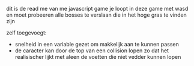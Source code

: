dit is de read me van me javascript game
je loopt in deze game met wasd en moet probeeren alle bosses te verslaan die in het hoge gras te vinden zijn

zelf toegevoegt:

- snelheid in een variable gezet om makkelijk aan te kunnen passen
- de caracter kan door de top van een collision lopen zo dat het realisischer lijkt met aleen de voetten die niet vedder kunnen lopen
